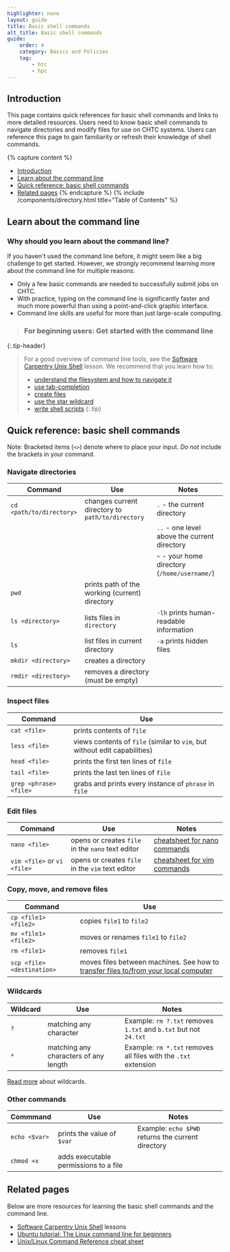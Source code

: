 ```yaml
---
highlighter: none
layout: guide
title: Basic shell commands
alt_title: Basic shell commands
guide:
    order: 4
    category: Basics and Policies
    tag:
        - htc
        - hpc
---
```


## Introduction

This page contains quick references for basic shell commands and links to more detailed resources. Users need to know basic shell commands to navigate directories and modify files for use on CHTC systems. Users can reference this page to gain familiarity or refresh their knowledge of shell commands.

{% capture content %}
- [Introduction](#introduction)
- [Learn about the command line](#learn-about-the-command-line)
- [Quick reference: basic shell commands](#quick-reference-basic-shell-commands)
- [Related pages](#related-pages)
{% endcapture %}
{% include /components/directory.html title="Table of Contents" %}

## Learn about the command line
### Why should you learn about the command line?

If you haven't used the command line before, it might seem like a big challenge to get started. However, we strongly recommend learning more about the command line for multiple reasons:

* Only a few basic commands are needed to successfully submit jobs on CHTC.
* With practice, typing on the command line is significantly faster and much more powerful than using a point-and-click graphic interface.
* Command line skills are useful for more than just large-scale computing.

> ### For beginning users: Get started with the command line
{:.tip-header}

> For a good overview of command line tools, see the [Software Carpentry Unix Shell](http://swcarpentry.github.io/shell-novice/) lesson. We recommend that you learn how to:
> 
> -   [understand the filesystem and how to navigate it](https://swcarpentry.github.io/shell-novice/02-filedir.html)
> -   [use tab-completion](https://swcarpentry.github.io/shell-novice/02-filedir.html#nelles-pipeline-organizing-files)
> -   [create files](https://swcarpentry.github.io/shell-novice/03-create.html)
> -   [use the star wildcard](https://swcarpentry.github.io/shell-novice/04-pipefilter.html)
> -   [write shell scripts](https://swcarpentry.github.io/shell-novice/06-script.html)
{:.tip}


## Quick reference: basic shell commands
Note: Bracketed items (`<>`) denote where to place your input. *Do not* include the brackets in your command.

### Navigate directories

| Command | Use | Notes |
| --- | --- | --- |
| `cd <path/to/directory>` | changes current directory to `path/to/directory` | `.` - the current directory |
| | | `..` - one level above the current directory |
| | | `~` - your home directory (`/home/username/`) |
| `pwd` | prints path of the working (current) directory |
| `ls <directory>` | lists files in `directory` | `-lh` prints human-readable information |
| `ls` | list files in current directory | `-a` prints hidden files |
| `mkdir <directory>` | creates a directory |
| `rmdir <directory>` | removes a directory (must be empty) |

### Inspect files

| Command | Use |
| --- | --- |
| `cat <file>` | prints contents of `file` |
| `less <file>` | views contents of `file` (similar to `vim`, but without edit capabilities) |
| `head <file>` | prints the first ten lines of `file` |
| `tail <file>` | prints the last ten lines of `file` |
| `grep <phrase> <file>` | grabs and prints every instance of `phrase` in `file` |

### Edit files

| Command | Use | Notes |
| --- | --- | --- |
| `nano <file>` | opens or creates `file` in the `nano` text editor | [cheatsheet for nano commands](https://www.nano-editor.org/dist/latest/cheatsheet.html) |
| `vim <file>` or `vi <file>` | opens or creates `file` in the `vim` text editor | [cheatsheet for vim commands](https://vimsheet.com/) |

### Copy, move, and remove files

| Command | Use |
| --- | --- |
| `cp <file1> <file2>` | copies `file1` to `file2` |
| `mv <file1> <file2>` | moves or renames `file1` to `file2` |
| `rm <file1>` | removes `file1` |
| `scp <file> <destination>` | moves files between machines. See how to [transfer files to/from your local computer](transfer-files-computer) |

### Wildcards

| Wildcard | Use | Notes |
| --- | --- | --- |
| `?` | matching any character | Example: `rm ?.txt` removes `1.txt` and `b.txt` but not `24.txt` | 
| `*` | matching any characters of any length | Example: `rm *.txt` removes all files with the `.txt` extension |

[Read more](https://tldp.org/LDP/GNU-Linux-Tools-Summary/html/x11655.htm) about wildcards.

### Other commands

| Commmand | Use | Notes |
| --- | --- | --- |
| `echo <$var>` | prints the value of `$var` | Example: `echo $PWD` returns the current directory |
| `chmod +x` | adds executable permissions to a file |

## Related pages

Below are more resources for learning the basic shell commands and the command line.

* [Software Carpentry Unix Shell](http://swcarpentry.github.io/shell-novice/) lessons
* [Ubuntu tutorial: The Linux command line for beginners](https://ubuntu.com/tutorials/command-line-for-beginners#1-overview)
* [Unix/Linux Command Reference cheat sheet](https://files.fosswire.com/2007/08/fwunixref.pdf)